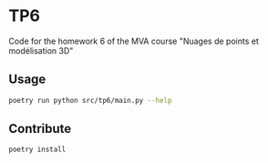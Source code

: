 TP6
==============================

Code for the homework 6 of the MVA course "Nuages de points et modélisation 3D"

Usage
-----
```bash
poetry run python src/tp6/main.py --help
```

Contribute
----------
```bash
poetry install
```
